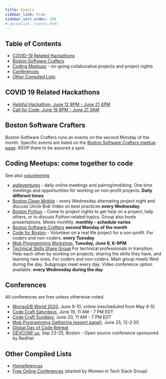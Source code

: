 ```yaml
---
title: Events
sidebar_link: true
sidebar_sort_order: 100
# permalink: events.html
---
```

## Table of Contents
- [COVID-19 Related Hackathons](#covid-hackathons)
- [Boston Software Crafters](#boston-software-crafters)
- [Coding Meetups](#coding-meetups) - on-going collaborative projects and project nights
- [Conferences](#conferences)
- [Other Compiled Lists](#other)

<a name="covid-hackathons"></a>
## COVID 19 Related Hackathons
- [Helpful Hackathon, June 12 8PM - June 21 4PM](https://www.eventbrite.com/e/helpful-hackathon--tickets-106035535140)
- [Call for Code, June 19 8PM - June 21 3AM](https://www.eventbrite.com/e/call-for-code-2020-june-tickets-100879818252)

<a name="boston-software-crafters"></a>
## Boston Software Crafters
Boston Software Crafters runs an events on the second Monday of the month.  Specific events are listed on the [Boston Software Crafters meetup page](http://meetup.com/bostonsoftwarecrafters).  RSVP there to be assured a spot.

<a name="coding-meetups"></a>
## Coding Meetups: come together to code

See also [volunteering](volunteer.md)

- [agileventures](agileventures.org) - daily online meetings and pairing/mobbing.  One time meetings and opportunities for working on non-profit projects.  **Daily different times**
- [Boston Clean Mobile](https://www.meetup.com/Boston-Clean-Mobile) - every Wednesday alternating project night and discuss Uncle Bob Video on best practices **every Wednesday**
- [Boston Python](https://www.meetup.com/bostonpython) - Come to project nights to get help on a project, help others, or to discuss Python related topics.  Group also hosts presentations.  Meets monthly.  **monthly - schedule varies**
- [Boston Software Crafters](https://www.meetup.com/Boston-Software-Crafters) **second Monday of the month**
- [Code for Boston](https://www.meetup.com/code-for-boston) - Volunteer on a real life project for a non-profit.  For coders and non-coders. **every Tuesday**
- [Mob Programming Workshop](https://www.meetup.com/AgilePDX-User-Group-Portland-Metro/events/271002239/), **Tuesday, June 9, 6-9PM**
- [Technical Skills Share Group](https://www.meetup.com/Technical-Skills-Share-Group/)  For technical professionals in transition.  Help each other by working on projects, sharing the skills they have, and learning new ones.  For coders and non-coders.  Main group meets Wed during the day.  Subgroups meet every day.  Video conference option available. **every Wednesday during the day**

<a name="conferences"></a>
## Conferences
All conferences are free unless otherwise noted.

- [MongoDB World 2020](https://www.mongodb.com/world), June 9-10, online (rescheduled from May 4-5)
- [Code Craft Saturdays](https://eventbrite.com/e/code-craft-saturdays-remote-tickets-86994443723), June 19, 11 AM - 7 PM EDT
- [Code Craft Sundays](https://www.eventbrite.com/e/code-craft-sundays-remote-tickets-87050240613), June 20, 11 AM - 7 PM EDT
- [Mob Programming Gathering (expert panel)](https://mobprogrammingnewengland.com), June 25, 12-2:30
- [Global Day of Code Retreat](https://www.eventbrite.com/e/global-day-of-mobrereat-for-the-americas-and-friends-tickets-108575391920)
- [DEVCONF.us](https://www.devconf.info/us/), Sep 23-25, Boston - Open source conference sponsored by RedHat

<a name="other"></a>
## Other Compiled Lists
- [Homeferences](https://github.com/homeferences/list)
- [Free Online Conferences](https://docs.google.com/spreadsheets/d/1IKXAcDoYnWNpuFaDYkn_aplDZ5fRI0bJNWah0rGFO5E/htmlview) (started by Women in Tech Slack Group)




